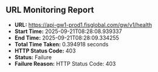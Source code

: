 ## URL Monitoring Report

- **URL:** https://api-gw1-prod1.fisglobal.com/gw/v1/health
- **Start Time:** 2025-09-21T08:28:08.939337
- **End Time:** 2025-09-21T08:28:09.334255
- **Total Time Taken:** 0.394918 seconds
- **HTTP Status Code:** 403
- **Status:** Failure
- **Failure Reason:** HTTP Status Code: 403
